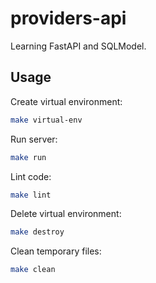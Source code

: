 # providers-api

Learning FastAPI and SQLModel.

## Usage

Create virtual environment:

```bash
make virtual-env
```

Run server:

```bash
make run
```

Lint code:

```bash
make lint
```

Delete virtual environment:

```bash
make destroy
```

Clean temporary files:

```bash
make clean
```